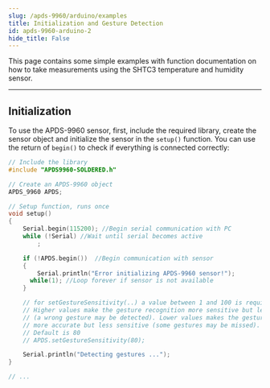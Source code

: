 ```yaml
---
slug: /apds-9960/arduino/examples 
title: Initialization and Gesture Detection
id: apds-9960-arduino-2 
hide_title: False
---
```


This page contains some simple examples with function documentation on how to take measurements using the SHTC3 temperature and humidity sensor.

---

## Initialization

To use the APDS-9960 sensor, first, include the required library, create the sensor object and initialize the sensor in the `setup()` function. You can use the return of `begin()` to check if everything is connected correctly:

```cpp
// Include the library
#include "APDS9960-SOLDERED.h"

// Create an APDS-9960 object
APDS_9960 APDS;

// Setup function, runs once
void setup()
{
    Serial.begin(115200); //Begin serial communication with PC
    while (!Serial) //Wait until serial becomes active
        ;

    if (!APDS.begin())  //Begin communication with sensor
    {
        Serial.println("Error initializing APDS-9960 sensor!");
      while(1); //Loop forever if sensor is not available
    }

    // for setGestureSensitivity(..) a value between 1 and 100 is required.
    // Higher values make the gesture recognition more sensitive but less accurate
    // (a wrong gesture may be detected). Lower values makes the gesture recognition
    // more accurate but less sensitive (some gestures may be missed).
    // Default is 80
    // APDS.setGestureSensitivity(80);

    Serial.println("Detecting gestures ...");
}

// ...
```
